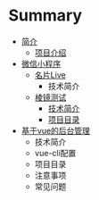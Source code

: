 # Summary

* [简介](README.md)
  * [项目介绍](xiang-mu-jie-shao.md)
* [微信小程序](wei-xin-xiao-cheng-xu.md)
  * [名片Live](wei-xin-xiao-cheng-xu/ming-pian-live.md)
    * 技术简介
  * [棱镜测试](wei-xin-xiao-cheng-xu/leng-jing-ce-shi.md)
    * [技术简介](wei-xin-xiao-cheng-xu/leng-jing-ce-shi/ji-zhu-jian-jie.md)
    * [项目目录](wei-xin-xiao-cheng-xu/leng-jing-ce-shi/xiang-mu-mu-lu.md)
* [基于vue的后台管理](hou-tai-guan-li.md)
  * 技术简介
  * vue-cli配置
  * 项目目录
  * 注意事项
  * 常见问题

